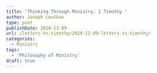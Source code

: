 ```yaml
---
title: 'Thinking Through Ministry: 1 Timothy '
author: Joseph Louthan
type: post
publishDate: 2020-12-09
url: /letters-to-timothy/2020-12-09-letters-to-timothy/
categories:
  - Ministry
tags:
  - 'Philosophy of Ministry'
draft: true
---
```

